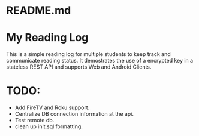 # README.md
#
# My Reading Log

This is a simple reading log for multiple students to keep track and communicate reading status. It demostrates the use of a encrypted key in a stateless REST API and supports Web and Android Clients. 


TODO:
=====

* Add FireTV and Roku support.
* Centralize DB connection information at the api. 
* Test remote db. 
* clean up init.sql formatting.
